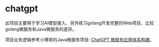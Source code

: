 # chatgpt

此项目主要用于学习AI模型接入、另外练习golang开发完整的Web项目、比较golang微服务和Java微服务的差异。

项目业务逻辑参考小傅哥的Java微服务项目: [ChatGPT 微服务应用体系构建](https://bugstack.cn/md/project/chatgpt/%E5%BC%95%E8%A8%80.html)。


